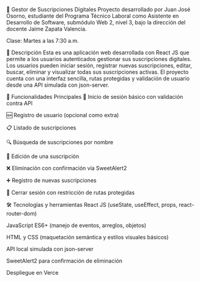 📱 Gestor de Suscripciones Digitales
Proyecto desarrollado por Juan José Osorno, estudiante del Programa Técnico Laboral como Asistente en Desarrollo de Software, submódulo Web 2, nivel 3, bajo la dirección del docente Jaime Zapata Valencia.

Clase: Martes a las 7:30 a.m.

📌 Descripción
Esta es una aplicación web desarrollada con React JS que permite a los usuarios autenticados gestionar sus suscripciones digitales. Los usuarios pueden iniciar sesión, registrar nuevas suscripciones, editar, buscar, eliminar y visualizar todas sus suscripciones activas. El proyecto cuenta con una interfaz sencilla, rutas protegidas y validación de usuario desde una API simulada con json-server.

🚀 Funcionalidades Principales
🔐 Inicio de sesión básico con validación contra API

🆕 Registro de usuario (opcional como extra)

📋 Listado de suscripciones

🔍 Búsqueda de suscripciones por nombre

📝 Edición de una suscripción

❌ Eliminación con confirmación vía SweetAlert2

➕ Registro de nuevas suscripciones

🚪 Cerrar sesión con restricción de rutas protegidas

🛠️ Tecnologías y herramientas
React JS (useState, useEffect, props, react-router-dom)

JavaScript ES6+ (manejo de eventos, arreglos, objetos)

HTML y CSS (maquetación semántica y estilos visuales básicos)

API local simulada con json-server

SweetAlert2 para confirmación de eliminación

Despliegue en Verce
